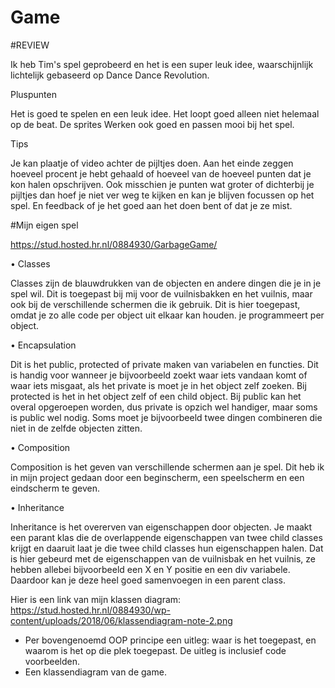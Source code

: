 # Game

#REVIEW

Ik heb Tim's spel geprobeerd en het is een super leuk idee, waarschijnlijk lichtelijk gebaseerd op Dance Dance Revolution. 

Pluspunten

Het is goed te spelen en een leuk idee. Het loopt goed alleen niet helemaal op de beat. De sprites Werken ook goed en passen mooi bij het spel. 

Tips

Je kan plaatje of video achter de pijltjes doen. Aan het einde zeggen hoeveel procent je hebt gehaald of hoeveel van de hoeveel punten dat je kon halen opschrijven. Ook misschien je punten wat groter of dichterbij je pijltjes dan hoef je niet ver weg te kijken en kan je blijven focussen op het spel. En feedback of je het goed aan het doen bent of dat je ze mist.

#Mijn eigen spel

https://stud.hosted.hr.nl/0884930/GarbageGame/

• Classes

Classes zijn de blauwdrukken van de objecten en andere dingen die je in je spel wil. Dit is toegepast bij mij voor de vuilnisbakken en het vuilnis, maar ook bij de verschillende schermen die ik gebruik. Dit is hier toegepast, omdat je zo alle code per object uit elkaar kan houden. je programmeert per object. 

• Encapsulation

Dit is het public, protected of private maken van variabelen en functies. Dit is handig voor wanneer je bijvoorbeeld zoekt waar iets vandaan komt of waar iets misgaat, als het private is moet je in het object zelf zoeken. Bij protected is het in het object zelf of een child object. Bij public kan het overal opgeroepen worden, dus private is opzich wel handiger, maar soms is public wel nodig. Soms moet je bijvoorbeeld twee dingen combineren die niet in de zelfde objecten zitten.

• Composition

Composition is het geven van verschillende schermen aan je spel. Dit heb ik in mijn project gedaan door een beginscherm, een speelscherm en een eindscherm te geven.

• Inheritance

Inheritance is het overerven van eigenschappen door objecten. Je maakt een parant klas die de overlappende eigenschappen van twee child classes krijgt en daaruit laat je die twee child classes hun eigenschappen halen. Dat is hier gebeurd met de eigenschappen van de vuilnisbak en het vuilnis, ze hebben allebei bijvoorbeeld een X en Y positie en een div variabele. Daardoor kan je deze heel goed samenvoegen in een parent class.

Hier is een link van mijn klassen diagram: https://stud.hosted.hr.nl/0884930/wp-content/uploads/2018/06/klassendiagram-note-2.png


+ Per bovengenoemd OOP principe een uitleg: waar is het toegepast, en waarom is het
op die plek toegepast. De uitleg is inclusief code voorbeelden.
+ Een klassendiagram van de game.

